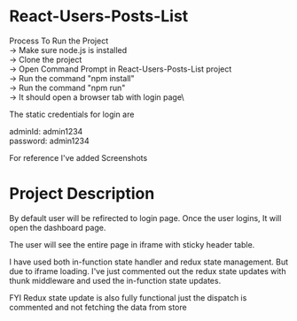 # React-Users-Posts-List

Process To Run the Project\
-> Make sure node.js is installed\
-> Clone the project\
-> Open Command Prompt in React-Users-Posts-List project\
-> Run the command "npm install"\
-> Run the command "npm run"\
-> It should open a browser tab with login page\

The static credentials for login are

adminId: admin1234\
password: admin1234

For reference I've added Screenshots


# Project Description

By default user will be refirected to login page. Once the user logins, It will open the dashboard page.

The user will see the entire page in iframe with sticky header table.

I have used both in-function state handler and redux state management. But due to iframe loading. I've just commented out the redux state updates with thunk middleware and used the in-function state updates.

FYI Redux state update is also fully functional just the dispatch is commented and not fetching the data from store
